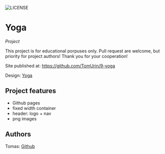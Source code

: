 ![LICENSE](https://img.shields.io/badge/license-MIT-blue.svg?style=flat-square)

# Yoga

_Project_

This project is for educational porpuses only. Pull request are welcome, but priority for project authors! Thank you for your cooperation!

Site published at: https://github.com/TomUrin/9-yoga

Design: [Yoga](https://dribbble.com/shots/6857288/attachments/6857288-Yoga-studio-web-ui-concept?mode=media)

## Project features

-   Github pages
-   fixed width container
-   header: logo + nav
-   png images

## Authors

Tomas: [Github](https://github.com/TomUrin)